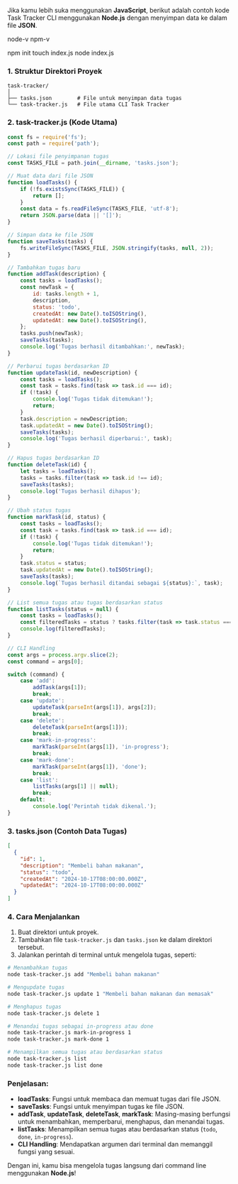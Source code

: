 Jika kamu lebih suka menggunakan **JavaScript**, berikut adalah contoh kode Task Tracker CLI menggunakan **Node.js** dengan menyimpan data ke dalam file **JSON**.

node-v
npm-v

npm init
touch index.js
node index.js 


### 1. **Struktur Direktori Proyek**
```
task-tracker/
│
├── tasks.json        # File untuk menyimpan data tugas
└── task-tracker.js   # File utama CLI Task Tracker
```

### 2. **task-tracker.js** (Kode Utama)

```javascript
const fs = require('fs');
const path = require('path');

// Lokasi file penyimpanan tugas
const TASKS_FILE = path.join(__dirname, 'tasks.json');

// Muat data dari file JSON
function loadTasks() {
    if (!fs.existsSync(TASKS_FILE)) {
        return [];
    }
    const data = fs.readFileSync(TASKS_FILE, 'utf-8');
    return JSON.parse(data || '[]');
}

// Simpan data ke file JSON
function saveTasks(tasks) {
    fs.writeFileSync(TASKS_FILE, JSON.stringify(tasks, null, 2));
}

// Tambahkan tugas baru
function addTask(description) {
    const tasks = loadTasks();
    const newTask = {
        id: tasks.length + 1,
        description,
        status: 'todo',
        createdAt: new Date().toISOString(),
        updatedAt: new Date().toISOString(),
    };
    tasks.push(newTask);
    saveTasks(tasks);
    console.log('Tugas berhasil ditambahkan:', newTask);
}

// Perbarui tugas berdasarkan ID
function updateTask(id, newDescription) {
    const tasks = loadTasks();
    const task = tasks.find(task => task.id === id);
    if (!task) {
        console.log('Tugas tidak ditemukan!');
        return;
    }
    task.description = newDescription;
    task.updatedAt = new Date().toISOString();
    saveTasks(tasks);
    console.log('Tugas berhasil diperbarui:', task);
}

// Hapus tugas berdasarkan ID
function deleteTask(id) {
    let tasks = loadTasks();
    tasks = tasks.filter(task => task.id !== id);
    saveTasks(tasks);
    console.log('Tugas berhasil dihapus');
}

// Ubah status tugas
function markTask(id, status) {
    const tasks = loadTasks();
    const task = tasks.find(task => task.id === id);
    if (!task) {
        console.log('Tugas tidak ditemukan!');
        return;
    }
    task.status = status;
    task.updatedAt = new Date().toISOString();
    saveTasks(tasks);
    console.log(`Tugas berhasil ditandai sebagai ${status}:`, task);
}

// List semua tugas atau tugas berdasarkan status
function listTasks(status = null) {
    const tasks = loadTasks();
    const filteredTasks = status ? tasks.filter(task => task.status === status) : tasks;
    console.log(filteredTasks);
}

// CLI Handling
const args = process.argv.slice(2);
const command = args[0];

switch (command) {
    case 'add':
        addTask(args[1]);
        break;
    case 'update':
        updateTask(parseInt(args[1]), args[2]);
        break;
    case 'delete':
        deleteTask(parseInt(args[1]));
        break;
    case 'mark-in-progress':
        markTask(parseInt(args[1]), 'in-progress');
        break;
    case 'mark-done':
        markTask(parseInt(args[1]), 'done');
        break;
    case 'list':
        listTasks(args[1] || null);
        break;
    default:
        console.log('Perintah tidak dikenal.');
}
```

### 3. **tasks.json** (Contoh Data Tugas)

```json
[
  {
    "id": 1,
    "description": "Membeli bahan makanan",
    "status": "todo",
    "createdAt": "2024-10-17T08:00:00.000Z",
    "updatedAt": "2024-10-17T08:00:00.000Z"
  }
]
```

### 4. **Cara Menjalankan**

1. Buat direktori untuk proyek.
2. Tambahkan file `task-tracker.js` dan `tasks.json` ke dalam direktori tersebut.
3. Jalankan perintah di terminal untuk mengelola tugas, seperti:

```bash
# Menambahkan tugas
node task-tracker.js add "Membeli bahan makanan"

# Mengupdate tugas
node task-tracker.js update 1 "Membeli bahan makanan dan memasak"

# Menghapus tugas
node task-tracker.js delete 1

# Menandai tugas sebagai in-progress atau done
node task-tracker.js mark-in-progress 1
node task-tracker.js mark-done 1

# Menampilkan semua tugas atau berdasarkan status
node task-tracker.js list
node task-tracker.js list done
```

### Penjelasan:

- **loadTasks**: Fungsi untuk membaca dan memuat tugas dari file JSON.
- **saveTasks**: Fungsi untuk menyimpan tugas ke file JSON.
- **addTask**, **updateTask**, **deleteTask**, **markTask**: Masing-masing berfungsi untuk menambahkan, memperbarui, menghapus, dan menandai tugas.
- **listTasks**: Menampilkan semua tugas atau berdasarkan status (`todo`, `done`, `in-progress`).
- **CLI Handling**: Mendapatkan argumen dari terminal dan memanggil fungsi yang sesuai.

Dengan ini, kamu bisa mengelola tugas langsung dari command line menggunakan **Node.js**!